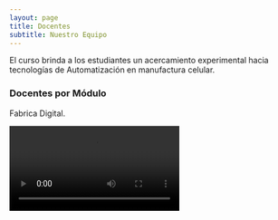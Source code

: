 ```yaml
---
layout: page
title: Docentes 
subtitle: Nuestro Equipo 
---
```


El curso brinda a los estudiantes un acercamiento experimental hacia tecnologías de Automatización en manufactura celular. 

### Docentes por Módulo

Fabrica Digital.

<video src="https://user-images.githubusercontent.com/27815265/216395914-a57c37e7-0a9d-4fae-9d87-bd37e62c88ce.mp4" controls="controls" style="max-width: 730px;">
</video>
